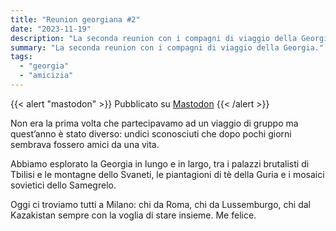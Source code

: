 ```yaml
---
title: "Reunion georgiana #2"
date: "2023-11-19"
description: "La seconda reunion con i compagni di viaggio della Georgia."
summary: "La seconda reunion con i compagni di viaggio della Georgia."
tags: 
  - "georgia"
  - "amicizia"
---
```


{{< alert "mastodon" >}}
Pubblicato su [Mastodon](https://mastodon.uno/@lucamondini/111436115576978613)
{{< /alert >}}

Non era la prima volta che partecipavamo ad un viaggio di gruppo ma quest’anno è stato diverso: undici sconosciuti che dopo pochi giorni sembrava fossero amici da una vita.

Abbiamo esplorato la Georgia in lungo e in largo, tra i palazzi brutalisti di Tbilisi e le montagne dello Svaneti, le piantagioni di tè della Guria e i mosaici sovietici dello Samegrelo.

Oggi ci troviamo tutti a Milano: chi da Roma, chi da Lussemburgo, chi dal Kazakistan sempre con la voglia di stare insieme.
Me felice.